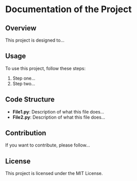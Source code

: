 # Documentation of the Project

## Overview
This project is designed to... 

## Usage
To use this project, follow these steps:
1. Step one...
2. Step two...

## Code Structure
- **File1.py**: Description of what this file does...
- **File2.py**: Description of what this file does...

## Contribution
If you want to contribute, please follow...

## License
This project is licensed under the MIT License.